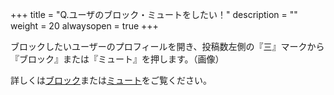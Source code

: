 +++
title = "Q.ユーザのブロック・ミュートをしたい！"
description = ""
weight = 20
alwaysopen = true
+++

ブロックしたいユーザーのプロフィールを開き、投稿数左側の『三』マークから『ブロック』または『ミュート』を押します。（画像）

詳しくは[ブロック](/how-to-use/block)または[ミュート](/how-to-use/mute)をご覧ください。
